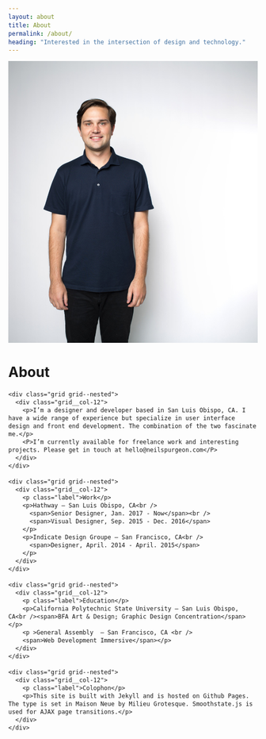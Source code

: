 ```yaml
---
layout: about
title: About
permalink: /about/
heading: "Interested in the intersection of design and technology."
---
```

<div class="about-image rellax" data-rellax-speed="-3">
  <img src="/assets/images/about.jpg" alt="Portrait of Neil" />
</div>

<div class="grid about-wrapper">
  <span class="grid__col-sm-3 grid__col-md-4">
    <div class="about-header">
      <div class="about-header__info">
        <h1 class="about-title">About</h1>
      </div>
    </div>
  </span>

  <div class="grid__col-sm-9 grid__col-md-8">

    <div class="grid grid--nested">
      <div class="grid__col-12">
        <p>I’m a designer and developer based in San Luis Obispo, CA. I have a wide range of experience but specialize in user interface design and front end development. The combination of the two fascinate me.</p>
        <P>I’m currently available for freelance work and interesting projects. Please get in touch at hello@neilspurgeon.com</P>
      </div>
    </div>

    <div class="grid grid--nested">
      <div class="grid__col-12">
        <p class="label">Work</p>
        <p>Hathway — San Luis Obispo, CA<br />
          <span>Senior Designer, Jan. 2017 - Now</span><br />
          <span>Visual Designer, Sep. 2015 - Dec. 2016</span>
        </p>
        <p>Indicate Design Groupe — San Francisco, CA<br />
          <span>Designer, April. 2014 - April. 2015</span>
        </p>
      </div>
    </div>

    <div class="grid grid--nested">
      <div class="grid__col-12">
        <p class="label">Education</p>
        <p>California Polytechnic State University — San Luis Obispo, CA<br /><span>BFA Art & Design; Graphic Design Concentration</span></p>
        <p >General Assembly  — San Francisco, CA <br />
        <span>Web Development Immersive</span></p>
      </div>
    </div>

    <div class="grid grid--nested">
      <div class="grid__col-12">
        <p class="label">Colophon</p>
        <p>This site is built with Jekyll and is hosted on Github Pages. The type is set in Maison Neue by Milieu Grotesque. Smoothstate.js is used for AJAX page transitions.</p>
      </div>
    </div>


  </div>
</div>